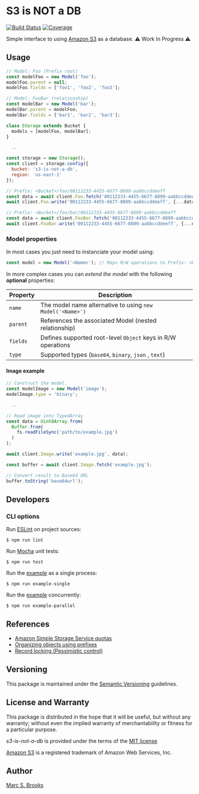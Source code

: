# S3 is NOT a DB

[![Build Status](https://api.travis-ci.com/nuxy/s3-is-not-a-db.svg?branch=master)](https://app.travis-ci.com/github/nuxy/s3-is-not-a-db) [![Coverage](https://coveralls.io/repos/nuxy/s3-is-not-a-db/badge.svg?branch=master)](https://coveralls.io/r/nuxy/s3-is-not-a-db?branch=master)

Simple interface to using [Amazon S3](https://docs.aws.amazon.com/AmazonS3/latest/userguide/Welcome.html) as a database. :warning: Work In Progress :warning:

## Usage

```javascript
// Model: Foo (Prefix root)
const modelFoo = new Model('foo');
modelFoo.parent = null;
modelFoo.fields = ['foo1', 'foo2', 'foo3'];

// Model: FooBar (relationship)
const modelBar = new Model('bar');
modelBar.parent = modelFoo;
modelBar.fields = ['bar1', 'bar2', 'bar3'];

class Storage extends Bucket {
  models = [modelFoo, modelBar];
}

  ..

const storage = new Storage();
const client = storage.config({
  bucket: 's3-is-not-a-db',
  region: 'us-east-1'
});

// Prefix: <Bucket>/foo/00112233-4455-6677-8899-aabbccddeeff
const data = await client.Foo.fetch('00112233-4455-6677-8899-aabbccddeeff');
await client.Foo.write('00112233-4455-6677-8899-aabbccddeeff', {...data, foo1: 'newValue'});

// Prefix: <Bucket>/foo/bar/00112233-4455-6677-8899-aabbccddeeff
const data = await client.FooBar.fetch('00112233-4455-6677-8899-aabbccddeeff');
await client.FooBar.write('00112233-4455-6677-8899-aabbccddeeff', {...data, bar2: 'newValue'});
```

### Model properties

In most cases you just need to instanciate your model using:

```javascript
const model = new Model('<Name>'); // Maps R/W operations to Prefix: <Bucket>/<Name>
```

In more complex cases you can _extend the model_ with the following **optional** properties:

| Property | Description                                                  |
|----------|--------------------------------------------------------------|
| `name`   | The model name alternative to using `new Model('<Name>')`    |
| `parent` | References the associated Model (nested relationship)        |
| `fields` | Defines supported root-level `Object` keys in R/W operations |
| `type`   | Supported types (`base64`, `binary`, `json` , `text`)        |

#### Image example

```javascript
// Construct the model.
const modelImage = new Model('image');
modelImage.type = 'binary';

  ..

// Read image into TypedArray
const data = Uint8Array.from(
  Buffer.from(
    fs.readFileSync('path/to/example.jpg')
  )
);

await client.Image.write('example.jpg', data);

const buffer = await client.Image.fetch('example.jpg');

// Convert result to Base64 URL
buffer.toString('base64url');
```

## Developers

### CLI options

Run [ESLint](https://eslint.org/) on project sources:

    $ npm run lint

Run [Mocha](https://mochajs.org) unit tests:

    $ npm run test

Run the [example](https://github.com/nuxy/s3-is-not-a-db/tree/master/example) as a single process:

    $ npm run example-single

Run the [example](https://github.com/nuxy/s3-is-not-a-db/tree/master/example) concurrently:

    $ npm run example-parallel

## References

- [Amazon Simple Storage Service quotas](https://docs.aws.amazon.com/general/latest/gr/s3.html#limits_s3)
- [Organizing objects using prefixes](https://docs.aws.amazon.com/AmazonS3/latest/userguide/using-prefixes.html)
- [Record locking (Pessimistic control)](https://en.wikipedia.org/wiki/Record_locking)

## Versioning

This package is maintained under the [Semantic Versioning](https://semver.org) guidelines.

## License and Warranty

This package is distributed in the hope that it will be useful, but without any warranty; without even the implied warranty of merchantability or fitness for a particular purpose.

_s3-is-not-a-db_ is provided under the terms of the [MIT license](http://www.opensource.org/licenses/mit-license.php)

[Amazon S3](https://aws.amazon.com/s3) is a registered trademark of Amazon Web Services, Inc.

## Author

[Marc S. Brooks](https://github.com/nuxy)
